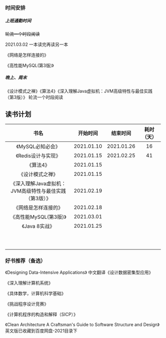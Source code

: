 ### 时间安排

##### 上班通勤时间

~~轮流一个时段阅读~~

2021.03.02 一本读完再读另一本

《网络是怎样连接的》

《高性能MySQL(第3版)》 



##### 晚上、周末

《设计模式之禅》《算法4》《深入理解Java虚拟机：JVM高级特性与最佳实践（第3版）》 轮流一个时段阅读 



## 读书计划

|                          书名                          |  开始时间  |  结束时间  | 耗时（天） |
| :----------------------------------------------------: | :--------: | :--------: | :--------: |
|                   《MySQL必知必会》                    | 2021.01.10 | 2021.01.26 |     16     |
|                  《Redis设计与实现》                   | 2021.01.15 | 2021.02.25 |     41     |
|                       《算法4》                        | 2021.01.15 |            |            |
|                    《设计模式之禅》                    | 2021.01.15 |            |            |
| 《深入理解Java虚拟机：JVM高级特性与最佳实践（第3版）》 | 2021.02.19 |            |            |
|                  《网络是怎样连接的》                  | 2021.02.18 |            |            |
|                 《高性能MySQL(第3版)》                 | 2021.03.01 |            |            |
|                     《Java 8实战》                     | 2021.01.25 |            |            |
|                                                        |            |            |            |
|                                                        |            |            |            |
|                                                        |            |            |            |
|                                                        |            |            |            |
|                                                        |            |            |            |
|                                                        |            |            |            |
|                                                        |            |            |            |
|                                                        |            |            |            |
|                                                        |            |            |            |
|                                                        |            |            |            |



### 好书推荐（备选）

《Designing Data-Intensive Applications》 中文翻译《设计数据密集型应用》

《深入理解计算机系统》

《具体数学，计算机科学基础》

《挑战程序设计竞赛》

《计算机程序的构造和解释（SICP）》

《Clean Architecture A Craftsman's Guide to Software Structure and Design》 英文版已收藏到百度网盘-2021目录下

